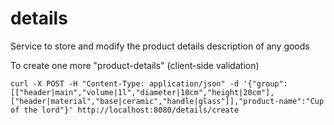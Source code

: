 # details
Service to store and modify the product details description of any goods


To create one more "product-details" (client-side validation)
```
curl -X POST -H "Content-Type: application/json" -d '{"group":[["header|main","volume|1l","diameter|10сm","height|20cm"],["header|material","base|ceramic","handle|glass"]],"product-name":"Cup of the lord"}' http://localhost:8080/details/create
```